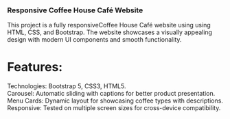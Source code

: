 ### Responsive Coffee House Café Website

This project is a fully responsiveCoffee House Café website using using HTML, CSS, and Bootstrap. The website showcases a visually appealing design with modern UI components and smooth functionality.
<br>
# Features: <br>
Technologies: Bootstrap 5, CSS3, HTML5.<br>
Carousel: Automatic sliding with captions for better product presentation.<br>
Menu Cards: Dynamic layout for showcasing coffee types with descriptions.<br>
Responsive: Tested on multiple screen sizes for cross-device compatibility.<br>
